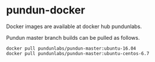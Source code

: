 # pundun-docker

Docker images are available at docker hub pundunlabs.

Pundun master branch builds can be pulled as follows.
```shell
docker pull pundunlabs/pundun-master:ubuntu-16.04
docker pull pundunlabs/pundun-master:ubuntu-centos-6.7
```

